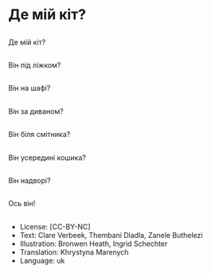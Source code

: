 # Де мій кіт?

##
Де мій кіт?

##
Він під ліжком?

##
Він на шафі?

##
Він за диваном?

##
Він біля смітника?

##
Він усередині кошика?

##
Він надворі?

##
Ось він!

##
* License: [CC-BY-NC]
* Text: Clare Verbeek, Thembani Dladla, Zanele Buthelezi
* Illustration: Bronwen Heath, Ingrid Schechter
* Translation: Khrystyna Marenych
* Language: uk
